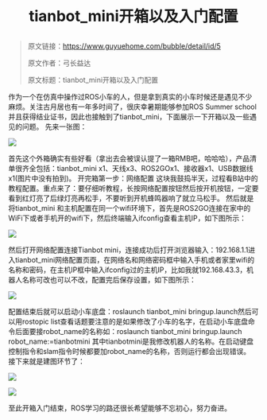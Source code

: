 <p style="font-size:30px; font-weight: bolder; text-align:center ">tianbot_mini开箱以及入门配置</p>

> 原文链接：https://www.guyuehome.com/bubble/detail/id/5
>
> 原文作者：弓长益达
>
> 原文标题：tianbot_mini开箱以及入门配置

作为一个在仿真中操作过ROS小车的人，但是拿到真实的小车时候还是遇见不少麻烦。关注古月居也有一年多时间了，很庆幸暑期能够参加ROS Summer school并且获得结业证书，因此也接触到了tianbot_mini，下面展示一下开箱以及一些遇见的问题。
先来一张图：

![](https://tianbot-pic.oss-cn-beijing.aliyuncs.com/tianbot/202109281531509.webp)

首先这个外箱确实有些好看（拿出去会被误认提了一箱RMB吧，哈哈哈），产品清单很齐全包括：tianbot_mini x1、天线x3、ROS2GOx1、接收器x1、USB数据线x1(图片中没有拍到)。
开完箱第一步：网络配置
这块我鼓捣半天，过程看B站中的教程配置。重点来了：要仔细听教程，长按网络配置按钮然后按开机按钮，一定要看到红灯亮了后绿灯亮再松手，不要听到开机蜂鸣器响了就立马松手。
然后就是将tianbot_mini 和主机配置在同一个wifi环境下，首先是ROS2GO连接在家中的WiFi下或者手机开的wifi下，然后终端输入ifconfig查看主机IP，如下图所示：

![](https://tianbot-pic.oss-cn-beijing.aliyuncs.com/tianbot/202109281530729.webp)

然后打开网络配置连接Tianbot mini，连接成功后打开浏览器输入：192.168.1.1进入tianbot_mini网络配置页面，在网络名和网络密码框中输入手机或者家里wifi的名称和密码，在主机IP框中输入ifconfig过的主机IP，比如我就192.168.43.3，机器人名称可改也可以不改，配置完后保存设置，如下图所示：

![](https://tianbot-pic.oss-cn-beijing.aliyuncs.com/tianbot/202109281530748.webp)

配置结束后就可以启动小车底盘：roslaunch tianbot_mini bringup.launch然后可以用rostopic list查看话题要注意的是如果修改了小车的名字，在启动小车底盘命令后面要接robot_name的名称如：roslaunch tianbot_mini bringup.launch robot_name:=tianbotmini 其中tianbotmini是我修改机器人的名称。在启动键盘控制指令和slam指令时候都要加robot_name的名称，否则运行都会出现错误。
接下来就是建图环节了：

![](https://tianbot-pic.oss-cn-beijing.aliyuncs.com/tianbot/202109281530733.webp)

![](https://tianbot-pic.oss-cn-beijing.aliyuncs.com/tianbot/202109281530420.webp)

至此开箱入门结束，ROS学习的路还很长希望能够不忘初心，努力奋进。
